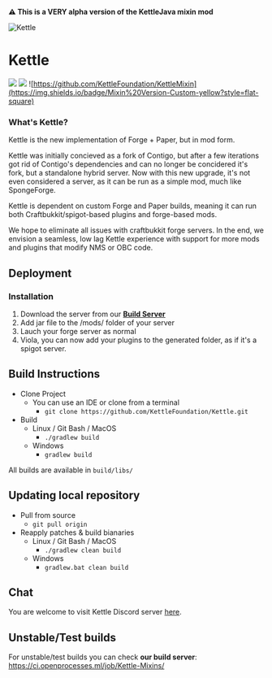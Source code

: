 **:warning: This is a VERY alpha version of the KettleJava mixin mod**

![Kettle](https://i.imgur.com/gkmTKvR.png)

# Kettle

![](https://img.shields.io/badge/Forge-1.12.2%20--%202844-orange?style=flat-square)
![](https://img.shields.io/badge/MixinGradle-0.6--SNAPSHOT-yellow?style=flat-square)
![https://github.com/KettleFoundation/KettleMixin](https://img.shields.io/badge/Mixin%20Version-Custom-yellow?style=flat-square)

### What's Kettle?

Kettle is the new implementation of Forge + Paper, but in mod form.

Kettle was initially concieved as a fork of Contigo, but after a few iterations got rid of Contigo's dependencies and can no longer be concidered it's fork, but a standalone hybrid server. Now with this new upgrade, it's not even considered a server, as it can be run as a simple mod, much like SpongeForge.

Kettle is dependent on custom Forge and Paper builds, meaning it can run both Craftbukkit/spigot-based plugins and forge-based mods.

We hope to eliminate all issues with craftbukkit forge servers. In the end, we envision a seamless, low lag Kettle experience with support for more mods and plugins that modify NMS or OBC code.

## Deployment

### Installation

1. Download the server from our [**Build Server**](https://ci.openprocesses.ml/job/Kettle-Mixins/)
2. Add jar file to the /mods/ folder of your server
3. Lauch your forge server as normal
4. Viola, you can now add your plugins to the generated folder, as if it's a spigot server.

## Build Instructions
- Clone Project
    - You can use an IDE or clone from a terminal
      - `git clone https://github.com/KettleFoundation/Kettle.git`
- Build
    - Linux / Git Bash / MacOS
      - `./gradlew build`
    - Windows
      - `gradlew build`

All builds are available in `build/libs/`

## Updating local repository

- Pull from source
    - `git pull origin`
- Reapply patches & build bianaries
    - Linux / Git Bash / MacOS
      - `./gradlew clean build`
    - Windows
      - `gradlew.bat clean build`

## Chat

You are welcome to visit Kettle Discord server [here](https://discord.gg/RqDjbcM).

## Unstable/Test builds

For unstable/test builds you can check __our build server__: https://ci.openprocesses.ml/job/Kettle-Mixins/
